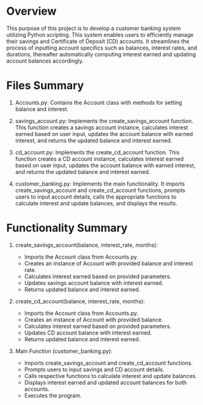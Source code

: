 # Overview

This purpose of this project is to develop a customer banking system utilizing Python scripting. This system enables users to efficiently manage their savings and Certificate of Deposit (CD) accounts. It streamlines the process of inputting account specifics such as balances, interest rates, and durations, thereafter automatically computing interest earned and updating account balances accordingly.

# Files Summary

1. Accounts.py: Contains the Account class with methods for setting balance and interest.

2. savings_account.py: Implements the create_savings_account function. This function creates a savings account instance, calculates interest earned based on user input, updates the account balance with earned interest, and returns the updated balance and interest earned.

3. cd_account.py: Implements the create_cd_account function. This function creates a CD account instance, calculates interest earned based on user input, updates the account balance with earned interest, and returns the updated balance and interest earned.

4. customer_banking.py: Implements the main functionality. It imports create_savings_account and create_cd_account functions, prompts users to input account details, calls the appropriate functions to calculate interest and update balances, and displays the results.

# Functionality Summary

1. create_savings_account(balance, interest_rate, months):

    - Imports the Account class from Accounts.py.
    - Creates an instance of Account with provided balance and interest rate.
    - Calculates interest earned based on provided parameters.
    - Updates savings account balance with interest earned.
    - Returns updated balance and interest earned.

2. create_cd_account(balance, interest_rate, months):

    - Imports the Account class from Accounts.py.
    - Creates an instance of Account with provided balance.
    - Calculates interest earned based on provided parameters.
    - Updates CD account balance with interest earned.
    - Returns updated balance and interest earned.

3. Main Function (customer_banking.py):

    - Imports create_savings_account and create_cd_account functions.
    - Prompts users to input savings and CD account details.
    - Calls respective functions to calculate interest and update balances.
    - Displays interest earned and updated account balances for both accounts.
    - Executes the program.